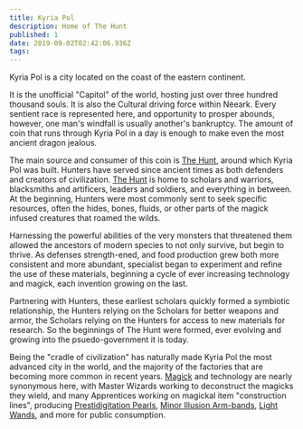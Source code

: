 ```yaml
---
title: Kyria Pol
description: Home of The Hunt
published: 1
date: 2019-09-02T02:42:06.936Z
tags: 
---
```


Kyria Pol is a city located on the coast of the eastern continent.

It is the unofficial "Capitol" of the world, hosting just over three hundred thousand souls. It is also the Cultural driving force within Néeark. Every sentient race is represented here, and opportunity to prosper abounds, however, one man's windfall is usually another's bankruptcy. The amount of coin that runs through Kyria Pol in a day is enough to make even the most ancient dragon jealous.

The main source and consumer of this coin is [The Hunt](/factions/the-hunt), around which Kyria Pol was built. Hunters have served since ancient times as both defenders and creators of civilization. [The Hunt](/factions/the-hunt) is home to scholars and warriors, blacksmiths and artificers, leaders and soldiers, and everything in between. At the beginning, Hunters were most commonly sent to seek specific resources, often the hides, bones, fluids, or other parts of the magick infused creatures that roamed the wilds.

Harnessing the powerful abilities of the very monsters that threatened them allowed the ancestors of modern species to not only survive, but begin to thrive. As defenses strength-ened, and food production grew both more consistent and more abundant, specialist began to experiment and refine the use of these materials, beginning a cycle of ever increasing technology and magick, each invention growing on the last.

Partnering with Hunters, these earliest scholars quickly formed a symbiotic relationship, the Hunters relying on the Scholars for better weapons and armor, the Scholars relying on the Hunters for access to new materials for research. So the beginnings of The Hunt were formed, ever evolving and growing into the psuedo-government it is today.

Being the "cradle of civilization" has naturally made Kyria Pol the most advanced city in the world, and the majority of the factories that are becoming more common in recent years. [Magick](/abilities/magick) and technology are nearly synonymous here, with Master Wizards working to deconstruct the magicks they wield, and many Apprentices working on magickal item "construction lines", producing [Prestidigitation Pearls](/artifacts/prestidigitation-pearl), [Minor Illusion Arm-bands](/artifacts/illusion-arm-band), [Light Wands](/artifacts/light-wand), and more for public consumption.